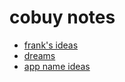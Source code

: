 # cobuy notes

- [frank's ideas](https://github.com/enspiral-root-systems/cobuy/blob/master/notes/franks-ideas.md)
- [dreams](https://github.com/enspiral-root-systems/cobuy/blob/master/notes/dreams.md)
- [app name ideas](https://github.com/enspiral-root-systems/cobuy/blob/master/notes/name-ideas.md)
